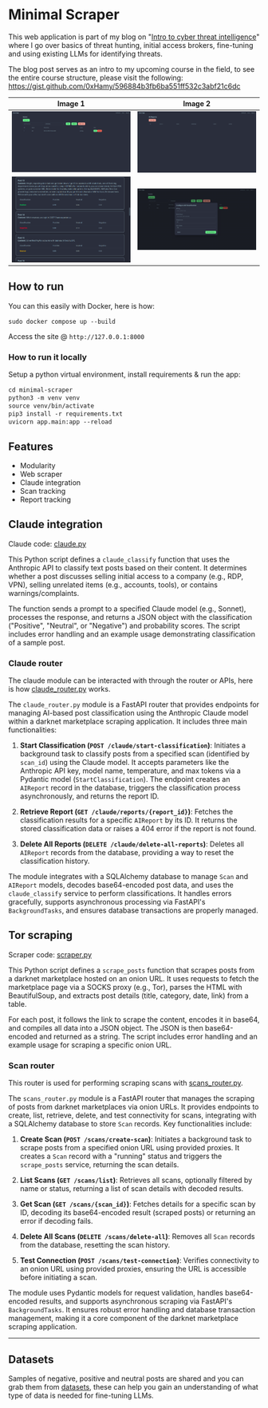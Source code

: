 # Minimal Scraper
This web application is part of my blog on "[Intro to cyber threat intelligence](https://hkohi.ca/blog/4)" where I go over basics of threat hunting, initial access brokers, fine-tuning and using existing LLMs for identifying threats.

The blog post serves as an intro to my upcoming course in the field, to see the entire course structure, please visit the following:
https://gist.github.com/0xHamy/596884b3fb6ba551ff532c3abf21c6dc


| Image 1 | Image 2 |
|---------|---------|
| ![Image 1](./docs/running_scan.png) | ![Image 2](./docs/reports.png) |
| ![Image 3](./docs/classification.png) | ![Image 4](./docs/classify.png) |


## How to run
You can this easily with Docker, here is how:
```
sudo docker compose up --build
```

Access the site @ `http://127.0.0.1:8000`

### How to run it locally
Setup a python virtual environment, install requirements & run the app:
```
cd minimal-scraper
python3 -m venv venv
source venv/bin/activate
pip3 install -r requirements.txt
uvicorn app.main:app --reload
```


## Features
- Modularity
- Web scraper
- Claude integration
- Scan tracking
- Report tracking


## Claude integration
Claude code: [claude.py](./app/services/claude.py)

This Python script defines a `claude_classify` function that uses the Anthropic API to classify text posts based on their content. It determines whether a post discusses selling initial access to a company (e.g., RDP, VPN), selling unrelated items (e.g., accounts, tools), or contains warnings/complaints. 

The function sends a prompt to a specified Claude model (e.g., Sonnet), processes the response, and returns a JSON object with the classification ("Positive", "Neutral", or "Negative") and probability scores. The script includes error handling and an example usage demonstrating classification of a sample post.


### Claude router
The claude module can be interacted with through the router or APIs, here is how [claude_router.py](./app/routers/claude_router.py) works.

The `claude_router.py` module is a FastAPI router that provides endpoints for managing AI-based post classification using the Anthropic Claude model within a darknet marketplace scraping application. It includes three main functionalities:

1. **Start Classification (`POST /claude/start-classification`)**: Initiates a background task to classify posts from a specified scan (identified by `scan_id`) using the Claude model. It accepts parameters like the Anthropic API key, model name, temperature, and max tokens via a Pydantic model (`StartClassification`). The endpoint creates an `AIReport` record in the database, triggers the classification process asynchronously, and returns the report ID.

2. **Retrieve Report (`GET /claude/reports/{report_id}`)**: Fetches the classification results for a specific `AIReport` by its ID. It returns the stored classification data or raises a 404 error if the report is not found.

3. **Delete All Reports (`DELETE /claude/delete-all-reports`)**: Deletes all `AIReport` records from the database, providing a way to reset the classification history.

The module integrates with a SQLAlchemy database to manage `Scan` and `AIReport` models, decodes base64-encoded post data, and uses the `claude_classify` service to perform classifications. It handles errors gracefully, supports asynchronous processing via FastAPI's `BackgroundTasks`, and ensures database transactions are properly managed.


## Tor scraping
Scraper code: [scraper.py](./app/services/scraper.py)

This Python script defines a `scrape_posts` function that scrapes posts from a darknet marketplace hosted on an onion URL. It uses requests to fetch the marketplace page via a SOCKS proxy (e.g., Tor), parses the HTML with BeautifulSoup, and extracts post details (title, category, date, link) from a table. 

For each post, it follows the link to scrape the content, encodes it in base64, and compiles all data into a JSON object. The JSON is then base64-encoded and returned as a string. The script includes error handling and an example usage for scraping a specific onion URL.

### Scan router
This router is used for performing scraping scans with [scans_router.py](./app/routers/scans_router.py). 

The `scans_router.py` module is a FastAPI router that manages the scraping of posts from darknet marketplaces via onion URLs. It provides endpoints to create, list, retrieve, delete, and test connectivity for scans, integrating with a SQLAlchemy database to store `Scan` records. Key functionalities include:

1. **Create Scan (`POST /scans/create-scan`)**: Initiates a background task to scrape posts from a specified onion URL using provided proxies. It creates a `Scan` record with a "running" status and triggers the `scrape_posts` service, returning the scan details.

2. **List Scans (`GET /scans/list`)**: Retrieves all scans, optionally filtered by name or status, returning a list of scan details with decoded results.

3. **Get Scan (`GET /scans/{scan_id}`)**: Fetches details for a specific scan by ID, decoding its base64-encoded result (scraped posts) or returning an error if decoding fails.

4. **Delete All Scans (`DELETE /scans/delete-all`)**: Removes all `Scan` records from the database, resetting the scan history.

5. **Test Connection (`POST /scans/test-connection`)**: Verifies connectivity to an onion URL using provided proxies, ensuring the URL is accessible before initiating a scan.

The module uses Pydantic models for request validation, handles base64-encoded results, and supports asynchronous scraping via FastAPI's `BackgroundTasks`. It ensures robust error handling and database transaction management, making it a core component of the darknet marketplace scraping application.

---

## Datasets
Samples of negative, positive and neutral posts are shared and you can grab them from [datasets](./datasets/), these can help you gain an understanding of what type of data is needed for fine-tuning LLMs. 




